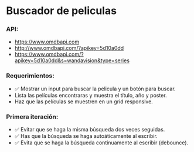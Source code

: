 # Buscador de peliculas

### API:

- https://www.omdbapi.com
- http://www.omdbapi.com/?apikey=5d10a0dd
- https://www.omdbapi.com/?apikey=5d10a0dd&s=wandavision&type=series

### Requerimientos:

- ✅ Mostrar un input para buscar la pelicula y un botón para buscar.
- Lista las películas encontraras y muestra el título, año y poster.
- Haz que las películas se muestren en un grid responsive.

### Primera iteración:

- ✅ Evitar que se haga la misma búsqueda dos veces seguidas.
- ✅ Has que la búsqueda se haga autoáticamente al escribir.
- ✅ Evita que se haga la búsqueda continuamente al escribir (debounce).